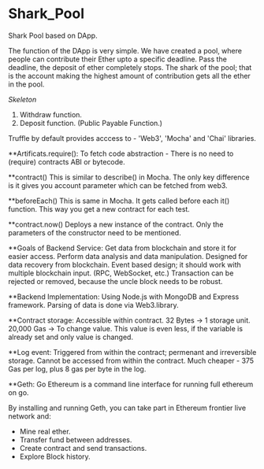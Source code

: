 # Shark_Pool
Shark Pool based on DApp. 

The function of the DApp is very simple. We have created a pool, where people can contribute their Ether upto a specific deadline.
Pass the deadline, the deposit of ether completely stops.
The shark of the pool; that is the account making the highest amount of contribution gets all the ether in the pool.

*Skeleton*

1. Withdraw function.
2. Deposit function. (Public Payable Function.)

Truffle by default provides acccess to - 'Web3', 'Mocha' and 'Chai' libraries.

**Artificats.require():
To fetch code abstraction - There is no need to (require) contracts ABI or bytecode.

**contract()
This is similar to describe() in Mocha. The only key difference is it gives you account parameter which can be fetched from web3.

**beforeEach()
This is same in Mocha. It gets called before each it() function. This way you get a new contract for each test.

**contract.now()
Deploys a new instance of the contract. Only the parameters of the constructor need to be mentioned.

**Goals of Backend Service:
Get data from blockchain and store it for easier access.
Perform data analysis and data manipulation.
Designed for data recovery from blockchain.
Event based design; it should work with multiple blockchain input. (RPC, WebSocket, etc.)
Transaction can be rejected or removed, because the uncle block needs to be robust.

**Backend Implementation:
Using Node.js with MongoDB and Express framework.
Parsing of data is done via Web3.library.

**Contract storage:
Accessible within contract.
32 Bytes -> 1 storage unit.
20,000 Gas -> To change value. This value is even less, if the variable is already set and only value is changed.

**Log event:
Triggered from within the contract; permenant and irreversible storage.
Cannot be accessed from within the contract.
Much cheaper - 375 Gas per log, plus 8 gas per byte in the log.

**Geth:
Go Ethereum is a command line interface for running full ethereum on go.

By installing and running Geth, you can take part in Ethereum frontier live network and:
- Mine real ether.
- Transfer fund between addresses.
- Create contract and send transactions.
- Explore Block history.
